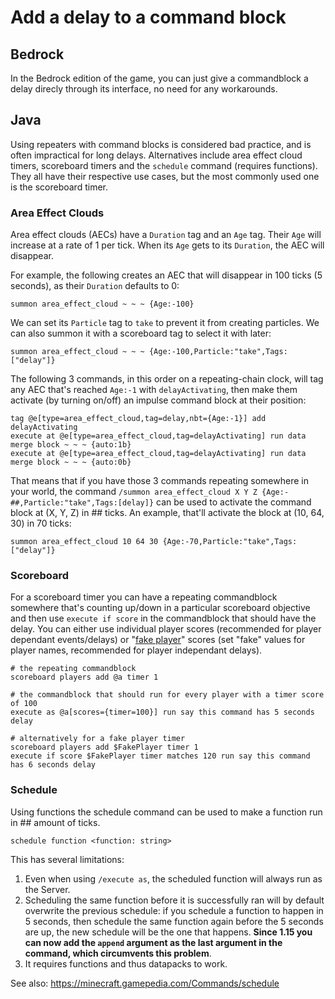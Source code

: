 
# Add a delay to a command block

## Bedrock

In the Bedrock edition of the game, you can just give a commandblock a delay direcly through its interface, no need for any workarounds.

## Java 

Using repeaters with command blocks is considered bad practice, and is often impractical for long delays. Alternatives include area effect cloud timers, scoreboard timers and the `schedule` command (requires functions). They all have their respective use cases, but the most commonly used one is the scoreboard timer.

### Area Effect Clouds

Area effect clouds (AECs) have a `Duration` tag and an `Age` tag. Their `Age` will increase at a rate of 1 per tick. When its `Age` gets to its `Duration`, the AEC will disappear.

For example, the following creates an AEC that will disappear in 100 ticks (5 seconds), as their `Duration` defaults to 0:

    summon area_effect_cloud ~ ~ ~ {Age:-100}

We can set its `Particle` tag to `take` to prevent it from creating particles. We can also summon it with a scoreboard tag to select it with later:

    summon area_effect_cloud ~ ~ ~ {Age:-100,Particle:"take",Tags:["delay"]} 

The following 3 commands, in this order on a repeating-chain clock, will tag any AEC that's reached `Age:-1` with `delayActivating`, then make them activate (by turning on/off) an impulse command block at their position:

    tag @e[type=area_effect_cloud,tag=delay,nbt={Age:-1}] add delayActivating
    execute at @e[type=area_effect_cloud,tag=delayActivating] run data merge block ~ ~ ~ {auto:1b}
    execute at @e[type=area_effect_cloud,tag=delayActivating] run data merge block ~ ~ ~ {auto:0b}

That means that if you have those 3 commands repeating somewhere in your world, the command `/summon area_effect_cloud X Y Z {Age:-##,Particle:"take",Tags:[delay]}` can be used to activate the command block at (X, Y, Z) in ## ticks. An example, that'll activate the block at (10, 64, 30) in 70 ticks:

    summon area_effect_cloud 10 64 30 {Age:-70,Particle:"take",Tags:["delay"]}

### Scoreboard

For a scoreboard timer you can have a repeating commandblock somewhere that's counting up/down in a particular scoreboard objective and then use `execute if score` in the commandblock that should have the delay. You can either use individual player scores (recommended for player dependant events/delays) or "[fake player](/questions/fakeplayer)" scores (set "fake" values for player names, recommended for player independant delays).

    # the repeating commandblock
    scoreboard players add @a timer 1

    # the commandblock that should run for every player with a timer score of 100
    execute as @a[scores={timer=100}] run say this command has 5 seconds delay

    # alternatively for a fake player timer
    scoreboard players add $FakePlayer timer 1
    execute if score $FakePlayer timer matches 120 run say this command has 6 seconds delay


### Schedule

Using functions the schedule command can be used to make a function run in ## amount of ticks.

    schedule function <function: string>

This has several limitations:

1. Even when using `/execute as`, the scheduled function will always run as the Server.  
2. Scheduling the same function before it is successfully ran will by default overwrite the previous schedule: if you schedule a function to happen in 5 seconds, then schedule the same function again before the 5 seconds are up, the new schedule will be the one that happens. **Since 1.15 you can now add the `append` argument as the last argument in the command, which circumvents this problem**.  
3. It requires functions and thus datapacks to work.

See also: https://minecraft.gamepedia.com/Commands/schedule